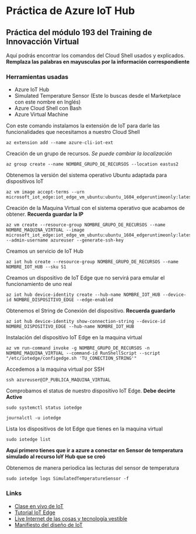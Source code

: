 # Práctica de Azure IoT Hub
## Práctica del módulo 193 del Training de Innovacción Virtual

Aquí podrás encontrar los comandos del Cloud Shell usados y explicados.
**Remplaza las palabras en mayusculas por la información correspondiente**

### Herramientas usadas
* Azure IoT Hub
* Simulated Temperature Sensor (Este lo buscas desde el Marketplace con este nombre en Inglés)
* Azure Cloud Shell con Bash
* Azure Virtual Machine

Con este comando instalamos la extensión de IoT para darle las funcionalidades que necesitamos a nuestro Cloud Shell

```
az extension add --name azure-cli-iot-ext
```

Creación de un grupo de recursos. *Se puede cambiar la localización*

```
az group create --name NOMBRE_GRUPO_DE_RECURSOS --location eastus2
```
Obtenemos la versión del sistema operativo Ubuntu adaptada para dispositivos IoT
```
az vm image accept-terms --urn microsoft_iot_edge:iot_edge_vm_ubuntu:ubuntu_1604_edgeruntimeonly:latest
```
Creación de la Maquina Virtual con el sistema operativo que acabamos de obtener. **Recuerda guardar la IP**
```
az vm create --resource-group NOMBRE_GRUPO_DE_RECURSOS --name NOMBRE_MAQUINA_VIRTUAL --image microsoft_iot_edge:iot_edge_vm_ubuntu:ubuntu_1604_edgeruntimeonly:latest --admin-username azureuser --generate-ssh-key
```
Creamos un servicio de IoT Hub
```
az iot hub create --resource-group NOMBRE_GRUPO_DE_RECURSOS --name NOMBRE_IOT_HUB --sku S1
```
Creamos un dispositivo de IoT Edge que no servirá para emular el funcionamiento de uno real
```
az iot hub device-identity create --hub-name NOMBRE_IOT_HUB --device-id NOMBRE_DISPOSITIVO_EDGE --edge-enabled
```
Obtenemos el String de Conexión del dispositivo. **Recuerda guardarlo**
```
az iot hub device-identity show-connection-string --device-id NOMBRE_DISPOSITIVO_EDGE --hub-name NOMBRE_IOT_HUB
```
Instalación del dispositivo IoT Edge en la maquina virtual
```
az vm run-command invoke -g NOMBRE_GRUPO_DE_RECURSOS -n NOMBRE_MAQUINA_VIRTUAL --command-id RunShellScript --script "/etc/iotedge/configedge.sh 'TU_CONECTION_STRING'"
```
Accedemos a la maquina virtual por SSH
```
ssh azureuser@IP_PUBLICA_MAQUINA_VIRTUAL
```
Comprobamos el status de nuestro dispositivo IoT Edge. **Debe decirte Active**
```
sudo systemctl status iotedge
```

```
journalctl -u iotedge
```
Lista los dispositivos de Iot Edge que tienes en la maquina virtual
```
sudo iotedge list
```

**Aquí primero tienes que ir a azure a conectar en Sensor de temperatura simulado al recurso IoY Hub que se creó**

Obtenemos de manera periodica las lecturas del sensor de temperatura
```
sudo iotedge logs SimulatedTemperatureSensor -f
```

### Links
* [Clase en vivo de IoT](https://web.microsoftstream.com/video/120b1cdc-c267-4ea4-bac6-528a3f707359)
* [Tutorial IoT Edge](https://www.youtube.com/watch?v=lN66jCsFjGs&ab_channel=Innovacci%C3%B3nvirtual)
* [Live Internet de las cosas y tecnología vestible](https://teams.microsoft.com/l/meetup-join/19%3ameeting_NjdlNjZjMmMtZTQ5NC00ZGNkLWI3NjEtZmIzNjQzYjQxNTJl%40thread.v2/0?context=%7b%22Tid%22%3a%224ae54b05-b77e-4224-aef1-8661422e0816%22%2c%22Oid%22%3a%2267a900b5-a64a-4c11-a5b4-e37828d233ed%22%2c%22IsBroadcastMeeting%22%3atrue%7d)
* [Manifiesto del diseño de IoT](https://www.iotmanifesto.com/)
